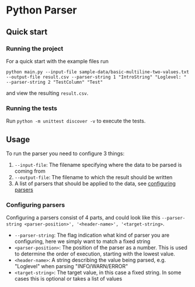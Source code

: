 # Python Parser

## Quick start
### Running the project
For a quick start with the example files run
```
python main.py --input-file sample-data/basic-multiline-two-values.txt --output-file result.csv --parser-string 1 "IntroString" "Loglevel: " --parser-string 2 "TestColumn" "Test"
```
and view the resulting `result.csv`. 

### Running the tests
Run `python -m unittest discover -v` to execute the tests.


## Usage
To run the parser you need to configure 3 things:

1. `--input-file`: The filename specifying where the data to be parsed is coming from
2. `--output-file`: The filename to which the result should be written
3. A list of parsers that should be applied to the data, see [configuring parsers](#1-configuring-parsers)

### Configuring parsers
Configuring a parsers consist of 4 parts, and could look like this `--parser-string <parser-position>', '<header-name>', '<target-string>`.
- `--parser-string`: The flag indication what kind of parser you are configuring, here we simply want to match a fixed string
- `<parser-position>`: The position of the parser as a number. This is used to determine the order of execution, starting with the lowest value.
- `<header-name>`: A string describing the value being parsed, e.g. "Loglevel" when parsing "INFO/WARN/ERROR"
- `<target-string>`: The target value, in this case a fixed string. In some cases this is optional or takes a list of values